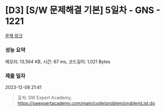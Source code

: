 # [D3] [S/W 문제해결 기본] 5일차 - GNS - 1221 

[문제 링크](https://swexpertacademy.com/main/code/problem/problemDetail.do?contestProbId=AV14jJh6ACYCFAYD) 

### 성능 요약

메모리: 13,564 KB, 시간: 67 ms, 코드길이: 1,021 Bytes

### 제출 일자

2023-12-08 21:41



> 출처: SW Expert Academy, https://swexpertacademy.com/main/code/problem/problemList.do